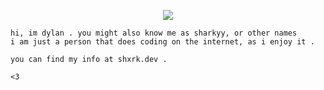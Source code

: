 <p align="center">
  <img src="https://raw.githubusercontent.com/0xSharkyy/0xSharkyy/main/maaaaaaaaaaaaaaaaario.jpeg" />
</p>


```
hi, im dylan . you might also know me as sharkyy, or other names
i am just a person that does coding on the internet, as i enjoy it .

you can find my info at shxrk.dev .

<3
```
